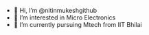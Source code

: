 - 👋 Hi, I’m @nitinmukeshgithub
- 👀 I’m interested in Micro Electronics
- 🌱 I’m currently pursuing Mtech from IIT Bhilai


<!---
nitinmukeshgithub/nitinmukeshgithub is a ✨ special ✨ repository because its `README.md` (this file) appears on your GitHub profile.
You can click the Preview link to take a look at your changes.
--->
